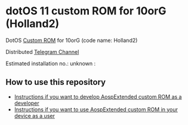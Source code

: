 dotOS 11 custom ROM for 10orG (Holland2)
=========================================

DotOS [Custom ROM](https://www.droidontime.com/) for 10orG (code name: Holland2)

Distributed [Telegram Channel](https://t.me/downloads10orG/)

Estimated installation no.: unknown :

How to use this repository
---------------------------

* [Instructions if you want to develop AospExtended custom ROM as a developer](https://github.com/ROM-builders/temporary/blob/holland2-dotos-rahulpalxda/Instructions%20for%20developers.md)
* [Instructions if you want to use AospExtended custom ROM in your device as a user](https://github.com/ROM-builders/temporary/blob/holland2-dotos-rahulpalxda/Instructions%20for%20users.md)
